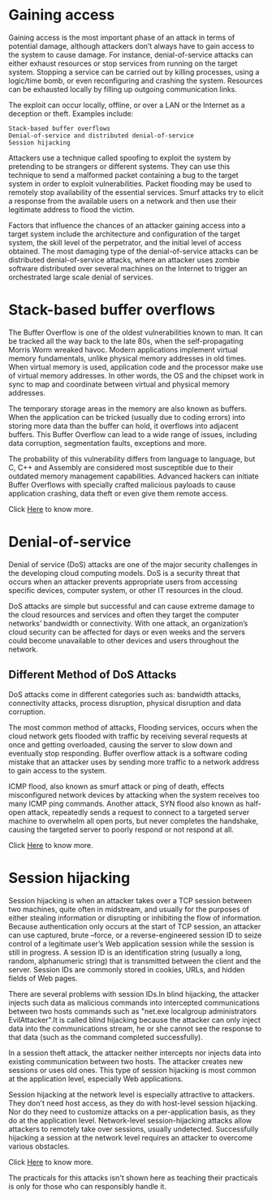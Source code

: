  # Gaining access
 
  Gaining access is the most important phase of an attack in terms of potential damage, although attackers don’t always have to gain access to the system to cause damage. For instance, denial-of-service attacks can either exhaust resources or stop services from running on the target system. Stopping a service can be carried out by killing processes, using a logic/time bomb, or even reconfiguring and crashing the system. Resources can be exhausted locally by filling up outgoing communication links.

  The exploit can occur locally, offline, or over a LAN or the Internet as a deception or theft. Examples include:

    Stack-based buffer overflows
    Denial-of-service and distributed denial-of-service
    Session hijacking

  Attackers use a technique called spoofing to exploit the system by pretending to be strangers or different systems. They can use this technique to send a malformed packet containing a bug to the target system in order to exploit vulnerabilities. Packet flooding may be used to remotely stop availability of the essential services. Smurf attacks try to elicit a response from the available users on a network and then use their legitimate address to flood the victim.

  Factors that influence the chances of an attacker gaining access into a target system include the architecture and configuration of the target system, the skill level of the perpetrator, and the initial level of access obtained. The most damaging type of the denial-of-service attacks can be distributed denial-of-service attacks, where an attacker uses zombie software distributed over
  several machines on the Internet to trigger an orchestrated large scale denial of services.
 
# Stack-based buffer overflows
  
  The Buffer Overflow is one of the oldest vulnerabilities known to man. It can be tracked all the way back to the late 80s, when the self-propagating Morris Worm wreaked havoc. Modern applications implement virtual memory fundamentals, unlike physical memory addresses in old times. When virtual memory is 
  used, application code and the processor make use of virtual memory addresses. In other words, the OS and the chipset work in sync to map and coordinate between virtual and physical memory addresses.
  
  The temporary storage areas in the memory are also known as buffers. When the application can be tricked (usually due to coding errors) into storing more data than the buffer can hold, it overflows into adjacent buffers. This Buffer Overflow can lead to a wide range of issues, including data corruption, segmentation faults, exceptions and more.
  
  The probability of this vulnerability differs from language to language, but C, C++ and Assembly are considered most susceptible due to their outdated memory management capabilities. Advanced hackers can initiate Buffer Overflows with specially crafted malicious payloads to cause application crashing, data theft or even give them remote access.
  
  Click [Here](https://blog.rapid7.com/2019/02/19/stack-based-buffer-overflow-attacks-what-you-need-to-know/) to know more.
  
# Denial-of-service
  
  Denial of service (DoS) attacks are one of the major security challenges in the developing cloud computing models. DoS is a security threat that occurs when an attacker prevents appropriate users from accessing specific devices, computer system, or other IT resources in the cloud.
  
  DoS attacks are simple but successful and can cause extreme damage to the cloud resources and services and often they target the computer networks’ bandwidth or connectivity. With one attack, an organization’s cloud security can be affected for days or even weeks and the servers could become unavailable to other devices and users throughout the network.
  
## Different Method of DoS Attacks
 
   DoS attacks come in different categories such as: bandwidth attacks, connectivity attacks, process disruption, physical disruption and data corruption.
   
   The most common method of attacks, Flooding services, occurs when the cloud network gets flooded with traffic by receiving several requests at once and getting overloaded, causing the server to slow down and eventually stop responding. Buffer overflow attack is a software coding mistake that an attacker uses by sending more traffic to a network address to gain access to the system.
   
   ICMP flood, also known as smurf attack or ping of death, effects misconfigured network devices by attacking when the system receives too many ICMP ping commands. Another attack, SYN flood also known as half-open attack, repeatedly sends a request to connect to a targeted server machine to overwhelm all open ports, but never completes the handshake, causing the targeted server to poorly respond or not respond at all.
    
   Click [Here](https://www.rapid7.com/fundamentals/denial-of-service-attacks) to know more.
 
# Session hijacking

  Session hijacking is when an attacker takes over a TCP session between two machines, quite often in midstream, and usually for the purposes of either stealing information or disrupting or inhibiting the flow of information.
  Because authentication only occurs at the start of TCP session, an attacker can use captured, brute –force, or a reverse-engineered session ID to seize control of a legitimate user’s Web application session while the session is still in progress.
  A session ID is an identification string (usually a long, random, alphanumeric string) that is transmitted between the client and the server. 
  Session IDs are commonly stored in cookies, URLs, and hidden fields of Web pages. 
  
  There are several problems with session IDs.In blind hijacking, the attacker injects such data as malicious commands into intercepted communications between two hosts commands such as "net.exe localgroup administrators EvilAttacker".It is called blind hijacking because the attacker can only inject data into the communications stream, he or she cannot see the response to that data (such as the command completed successfully).
  
  In a session theft attack, the attacker neither intercepts nor injects data into existing communication between two hosts. The attacker creates new sessions or uses old ones. This type of session hijacking is most common at the application level, especially Web applications.
  
  Session hijacking at the network level is especially attractive to attackers. They don't need host access, as they do with host-level session
  hijacking. Nor do they need to customize attacks on a per-application basis, as they do at the application level. Network-level session-hijacking 
  attacks allow attackers to remotely take over sessions, usually undetected.
  Successfully hijacking a session at the network level requires an attacker to overcome various obstacles.
  
  Click [Here](https://www.rapid7.com/db/vulnerabilities/drupal-cve-2014-9015) to know more.
   
  The practicals for this attacks isn't shown here as teaching their practicals is only for those who can responsibly handle it.